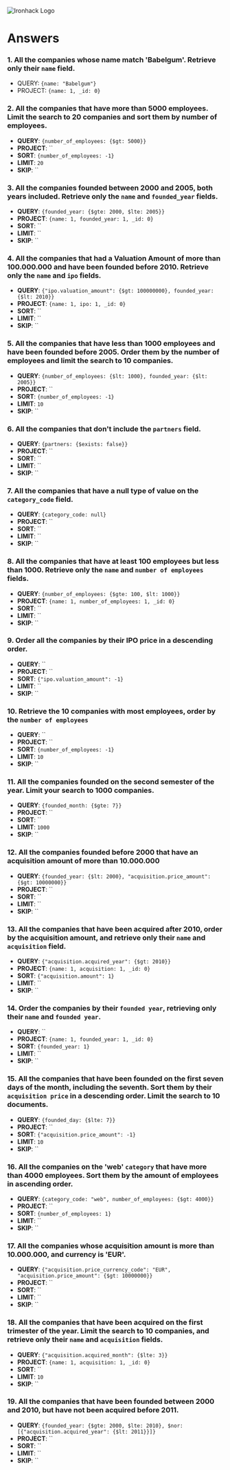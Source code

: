 ![Ironhack Logo](https://i.imgur.com/1QgrNNw.png)

# Answers

### 1. All the companies whose name match 'Babelgum'. Retrieve only their `name` field.

- QUERY: `{name: "Babelgum"}`
- PROJECT: `{name: 1, _id: 0}`

### 2. All the companies that have more than 5000 employees. Limit the search to 20 companies and sort them by **number of employees**.

<!-- Question does not specify whether we should sort in ascending or descending order, so I picked descending for my query -->

- **QUERY**: `{number_of_employees: {$gt: 5000}}`
- **PROJECT**: `` 
- **SORT**: `{number_of_employees: -1}`
- **LIMIT**: `20`
- **SKIP**: ``

### 3. All the companies founded between 2000 and 2005, both years included. Retrieve only the `name` and `founded_year` fields.

- **QUERY**: `{founded_year: {$gte: 2000, $lte: 2005}}`
- **PROJECT**: `{name: 1, founded_year: 1, _id: 0}` 
- **SORT**: ``
- **LIMIT**: ``
- **SKIP**: ``

### 4. All the companies that had a Valuation Amount of more than 100.000.000 and have been founded before 2010. Retrieve only the `name` and `ipo` fields.

- **QUERY**: `{"ipo.valuation_amount": {$gt: 100000000}, founded_year: {$lt: 2010}}`
- **PROJECT**: `{name: 1, ipo: 1, _id: 0}` 
- **SORT**: ``
- **LIMIT**: ``
- **SKIP**: ``

### 5. All the companies that have less than 1000 employees and have been founded before 2005. Order them by the number of employees and limit the search to 10 companies.

<!-- Question does not specify whether we should sort in ascending or descending order, so I picked descending for my query (so we don't get just companies that don't have employees) -->

- **QUERY**: `{number_of_employees: {$lt: 1000}, founded_year: {$lt: 2005}}`
- **PROJECT**: `` 
- **SORT**: `{number_of_employees: -1}`
- **LIMIT**: `10`
- **SKIP**: ``

### 6. All the companies that don't include the `partners` field.

<!-- Doesn't look like there are any companies in the data that don't have the partners field, but the query should be correct, it does find partnerless companies that I added myself -->

- **QUERY**: `{partners: {$exists: false}}`
- **PROJECT**: `` 
- **SORT**: ``
- **LIMIT**: ``
- **SKIP**: ``

### 7. All the companies that have a null type of value on the `category_code` field.

- **QUERY**: `{category_code: null}`
- **PROJECT**: `` 
- **SORT**: ``
- **LIMIT**: ``
- **SKIP**: ``

### 8. All the companies that have at least 100 employees but less than 1000. Retrieve only the `name` and `number of employees` fields.

- **QUERY**: `{number_of_employees: {$gte: 100, $lt: 1000}}`
- **PROJECT**: `{name: 1, number_of_employees: 1, _id: 0}` 
- **SORT**: ``
- **LIMIT**: ``
- **SKIP**: ``

### 9. Order all the companies by their IPO price in a descending order.

<!-- Not sure if "valuation amount" is actually the same as price, but it's the only thing in ipo that would make sense to me.
Sorting like this doesn't quite make sense though as the values are in different currencies, can we do calculations here 
to normalize values? -->

- **QUERY**: ``
- **PROJECT**: `` 
- **SORT**: `{"ipo.valuation_amount": -1}`
- **LIMIT**: ``
- **SKIP**: ``

### 10. Retrieve the 10 companies with most employees, order by the `number of employees`

<!-- Not specifiec whether order should be ascending or descending - since we want the top 10, descending makes sense,
but this makes me wonder whether we can sort descending, limit to the first 10, and then sort these 10 again in ascending order -->

- **QUERY**: ``
- **PROJECT**: `` 
- **SORT**: `{number_of_employees: -1}`
- **LIMIT**: `10`
- **SKIP**: ``

### 11. All the companies founded on the second semester of the year. Limit your search to 1000 companies.

- **QUERY**: `{founded_month: {$gte: 7}}`
- **PROJECT**: `` 
- **SORT**: ``
- **LIMIT**: `1000`
- **SKIP**: ``

### 12. All the companies founded before 2000 that have an acquisition amount of more than 10.000.000

- **QUERY**: `{founded_year: {$lt: 2000}, "acquisition.price_amount": {$gt: 10000000}}`
- **PROJECT**: `` 
- **SORT**: ``
- **LIMIT**: ``
- **SKIP**: ``

### 13. All the companies that have been acquired after 2010, order by the acquisition amount, and retrieve only their `name` and `acquisition` field.

- **QUERY**: `{"acquisition.acquired_year": {$gt: 2010}}`
- **PROJECT**: `{name: 1, acquisition: 1, _id: 0}` 
- **SORT**: `{"acquisition.amount": 1}`
- **LIMIT**: ``
- **SKIP**: ``

### 14. Order the companies by their `founded year`, retrieving only their `name` and `founded year`.

- **QUERY**: ``
- **PROJECT**: `{name: 1, founded_year: 1, _id: 0}` 
- **SORT**: `{founded_year: 1}`
- **LIMIT**: ``
- **SKIP**: ``

### 15. All the companies that have been founded on the first seven days of the month, including the seventh. Sort them by their `acquisition price` in a descending order. Limit the search to 10 documents.

- **QUERY**: `{founded_day: {$lte: 7}}`
- **PROJECT**: `` 
- **SORT**: `{"acquisition.price_amount": -1}`
- **LIMIT**: `10`
- **SKIP**: ``

### 16. All the companies on the 'web' `category` that have more than 4000 employees. Sort them by the amount of employees in ascending order.

- **QUERY**: `{category_code: "web", number_of_employees: {$gt: 4000}}`
- **PROJECT**: `` 
- **SORT**: `{number_of_employees: 1}`
- **LIMIT**: ``
- **SKIP**: ``

### 17. All the companies whose acquisition amount is more than 10.000.000, and currency is 'EUR'.

- **QUERY**: `{"acquisition.price_currency_code": "EUR", "acquisition.price_amount": {$gt: 10000000}}`
- **PROJECT**: `` 
- **SORT**: ``
- **LIMIT**: ``
- **SKIP**: ``

### 18. All the companies that have been acquired on the first trimester of the year. Limit the search to 10 companies, and retrieve only their `name` and `acquisition` fields.

- **QUERY**: `{"acquisition.acquired_month": {$lte: 3}}`
- **PROJECT**: `{name: 1, acquisition: 1, _id: 0}` 
- **SORT**: ``
- **LIMIT**: `10`
- **SKIP**: ``

### 19. All the companies that have been founded between 2000 and 2010, but have not been acquired before 2011.

<!-- Note: "have not been acquired before 2011" is not the same as "have been acquired in or after 2011", need to make sure to 
include companies that have not been acquired at all, as those also have not been acquired before 2011 -->

- **QUERY**: `{founded_year: {$gte: 2000, $lte: 2010}, $nor: [{"acquisition.acquired_year": {$lt: 2011}}]}`
- **PROJECT**: `` 
- **SORT**: ``
- **LIMIT**: ``
- **SKIP**: ``
